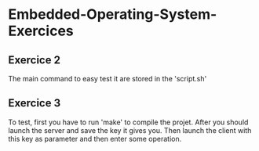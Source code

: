 # Embedded-Operating-System-Exercices

## Exercice 2

The main command to easy test it are stored in the 'script.sh'

## Exercice 3

To test, first you have to run 'make' to compile the projet.
After you should launch the server and save the key it gives you.
Then launch the client with this key as parameter and then enter some operation.